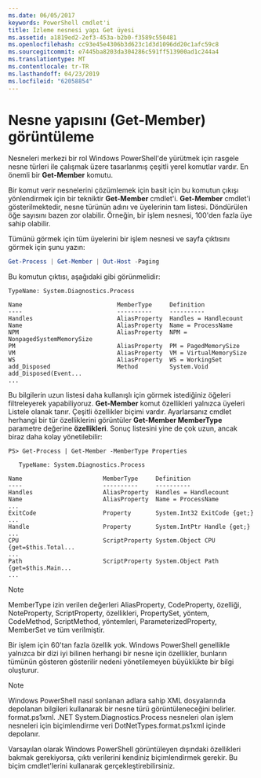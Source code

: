 ```yaml
---
ms.date: 06/05/2017
keywords: PowerShell cmdlet'i
title: İzleme nesnesi yapı Get üyesi
ms.assetid: a1819ed2-2ef3-453a-b2b0-f3589c550481
ms.openlocfilehash: cc93e45e4306b3d623c1d3d1096dd20c1afc59c8
ms.sourcegitcommit: e7445ba8203da304286c591ff513900ad1c244a4
ms.translationtype: MT
ms.contentlocale: tr-TR
ms.lasthandoff: 04/23/2019
ms.locfileid: "62058854"
---
```

# <a name="viewing-object-structure-get-member"></a>Nesne yapısını (Get-Member) görüntüleme

Nesneleri merkezi bir rol Windows PowerShell'de yürütmek için rasgele nesne türleri ile çalışmak üzere tasarlanmış çeşitli yerel komutlar vardır. En önemli bir **Get-Member** komutu.

Bir komut verir nesnelerini çözümlemek için basit için bu komutun çıkışı yönlendirmek için bir tekniktir **Get-Member** cmdlet'i. **Get-Member** cmdlet'i gösterilmektedir, nesne türünün adını ve üyelerinin tam listesi. Döndürülen öğe sayısını bazen zor olabilir. Örneğin, bir işlem nesnesi, 100'den fazla üye sahip olabilir.

Tümünü görmek için tüm üyelerini bir işlem nesnesi ve sayfa çıktısını görmek için şunu yazın:

```powershell
Get-Process | Get-Member | Out-Host -Paging
```

Bu komutun çıktısı, aşağıdaki gibi görünmelidir:

```output
TypeName: System.Diagnostics.Process

Name                           MemberType     Definition
----                           ----------     ----------
Handles                        AliasProperty  Handles = Handlecount
Name                           AliasProperty  Name = ProcessName
NPM                            AliasProperty  NPM = NonpagedSystemMemorySize
PM                             AliasProperty  PM = PagedMemorySize
VM                             AliasProperty  VM = VirtualMemorySize
WS                             AliasProperty  WS = WorkingSet
add_Disposed                   Method         System.Void add_Disposed(Event...
...
```

Bu bilgilerin uzun listesi daha kullanışlı için görmek istediğiniz öğeleri filtreleyerek yapabiliyoruz. **Get-Member** komut özellikleri yalnızca üyeleri Listele olanak tanır. Çeşitli özellikler biçimi vardır. Ayarlarsanız cmdlet herhangi bir tür özelliklerini görüntüler **Get-Member MemberType** parametre değerine **özellikleri**. Sonuç listesini yine de çok uzun, ancak biraz daha kolay yönetilebilir:

```
PS> Get-Process | Get-Member -MemberType Properties

   TypeName: System.Diagnostics.Process

Name                       MemberType     Definition
----                       ----------     ----------
Handles                    AliasProperty  Handles = Handlecount
Name                       AliasProperty  Name = ProcessName
...
ExitCode                   Property       System.Int32 ExitCode {get;}
...
Handle                     Property       System.IntPtr Handle {get;}
...
CPU                        ScriptProperty System.Object CPU {get=$this.Total...
...
Path                       ScriptProperty System.Object Path {get=$this.Main...
...
```

> [!NOTE]
> MemberType izin verilen değerleri AliasProperty, CodeProperty, özelliği, NoteProperty, ScriptProperty, özellikleri, PropertySet, yöntem, CodeMethod, ScriptMethod, yöntemleri, ParameterizedProperty, MemberSet ve tüm verilmiştir.

Bir işlem için 60'tan fazla özellik yok. Windows PowerShell genellikle yalnızca bir dizi iyi bilinen herhangi bir nesne için özellikler, bunların tümünün gösteren gösterilir nedeni yönetilemeyen büyüklükte bir bilgi oluşturur.

> [!NOTE]
> Windows PowerShell nasıl sonlanan adlara sahip XML dosyalarında depolanan bilgileri kullanarak bir nesne türü görüntüleneceğini belirler. format.ps1xml. .NET System.Diagnostics.Process nesneleri olan işlem nesneleri için biçimlendirme veri DotNetTypes.format.ps1xml içinde depolanır.

Varsayılan olarak Windows PowerShell görüntüleyen dışındaki özellikleri bakmak gerekiyorsa, çıktı verilerini kendiniz biçimlendirmek gerekir. Bu biçim cmdlet'lerini kullanarak gerçekleştirebilirsiniz.